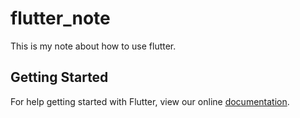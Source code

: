 # flutter_note

This is my note about how to use flutter.

## Getting Started

For help getting started with Flutter, view our online
[documentation](https://flutter.io/).
